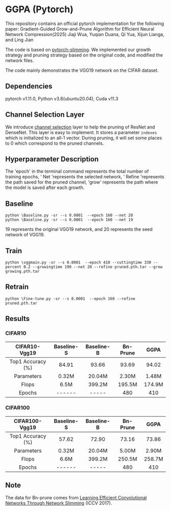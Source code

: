 # GGPA (Pytorch)

This repository contains an official pytorch implementation for the following paper:
Gradient-Guided Grow-and-Prune Algorithm for Efficient Neural Network Compression(2025)
Jiaji Wua, Yuqian Duana, Qi Yua, Xijun Lianga, and Ling Jian

The code is based on [pytorch-slimming](https://github.com/foolwood/pytorch-slimming). We implemented our growth strategy and pruning strategy based on the original code, and modified the network files.  

The code mainly demonstrates the VGG19 network on the CIFAR dataset.

## Dependencies
pytorch v1.11.0, Python v3.8(ubuntu20.04), Cuda v11.3

## Channel Selection Layer
We introduce [channel selection](https://github.com/Eric-mingjie/network-slimming) layer to help the  pruning of ResNet and DenseNet. This layer is easy to implement. It stores a parameter `indexes` which is initialized to an all-1 vector. During pruning, it will set some places to 0 which correspond to the pruned channels.

## Hyperparameter Description
The 'epoch' in the terminal command represents the total number of training epochs, ‘ Net 'represents the selected network, ‘ Refine 'represents the path saved for the pruned channel, 'grow' represents the path where the model is saved after each growth.

## Baseline 

```shell
python \Baseline.py -sr --s 0.0001  --epoch 160 --net 20
python \Baseline.py -sr --s 0.0001  --epoch 160 --net 19
```
19 represents the original VGG19 network, and 20 represents the seed network of VGG19.

## Train

```shell
python \vggmain.py -sr --s 0.0001  --epoch 410 --cuttingtime 330 --percent 0.2 --growingtime 190 --net 20 --refine pruned.pth.tar --grow growing.pth.tar
```

## Retrain

```shell
python \Fine-tune.py -sr --s 0.0001  --epoch 160 --refine pruned.pth.tar
```

## Results

### CIFAR10
|  CIFAR10-Vgg19  | Baseline-S |  Baseline-B | Bn-Prune | GGPA |
| :---------------: | :------: | :--------------------------: | :-----------------: | :-------------------: |
| Top1 Accuracy (%) |  84.91   |            93.66            |        93.69        |         94.02        |
|    Parameters     |   0.32M  |            20.04M           |        2.30M        |         1.48M        |
|      Flops        |   6.5M   |            399.2M           |        195.5M       |        174.9M        |
|      Epochs       |  ------  |            -----            |         480         |          410         |

### CIFAR100
|  CIFAR100-Vgg19  | Baseline-S |  Baseline-B | Bn-Prune | GGPA |
| :---------------: | :------: | :--------------------------: | :-----------------: | :-------------------: |
| Top1 Accuracy (%) |  57.62   |            72.90            |        73.16        |         73.86        |
|    Parameters     |   0.32M  |            20.04M           |        5.00M        |         2.90M        |
|      Flops        |   6.6M   |            399.2M           |        250.5M       |        258.7M        |
|      Epochs       |  ------  |            -----            |         480         |          410         |

## Note
The data for Bn-prune comes from [Learning Efficient Convolutional Networks Through Network Slimming](http://openaccess.thecvf.com/content_iccv_2017/html/Liu_Learning_Efficient_Convolutional_ICCV_2017_paper.html) (ICCV 2017).
